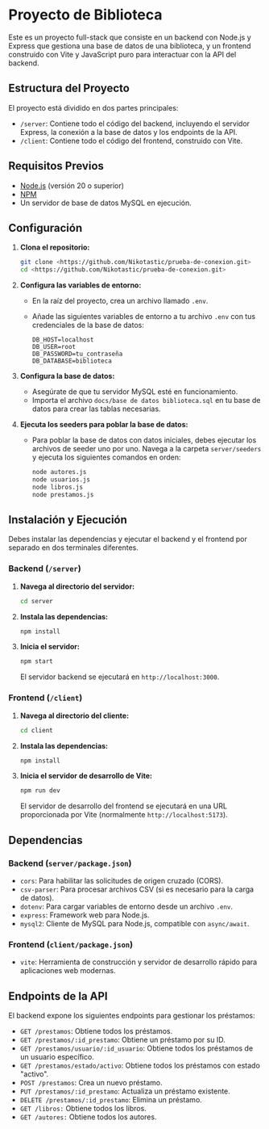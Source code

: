 # Proyecto de Biblioteca

Este es un proyecto full-stack que consiste en un backend con Node.js y Express que gestiona una base de datos de una biblioteca, y un frontend construido con Vite y JavaScript puro para interactuar con la API del backend.

## Estructura del Proyecto

El proyecto está dividido en dos partes principales:

- `/server`: Contiene todo el código del backend, incluyendo el servidor Express, la conexión a la base de datos y los endpoints de la API.
- `/client`: Contiene todo el código del frontend, construido con Vite.

## Requisitos Previos

- [Node.js](https://nodejs.org/) (versión 20 o superior)
- [NPM](https://www.npmjs.com/)
- Un servidor de base de datos MySQL en ejecución.

## Configuración

1.  **Clona el repositorio:**

    ```bash
    git clone <https://github.com/Nikotastic/prueba-de-conexion.git>
    cd <https://github.com/Nikotastic/prueba-de-conexion.git>
    ```

2.  **Configura las variables de entorno:**

    -   En la raíz del proyecto, crea un archivo llamado `.env`.
    -   Añade las siguientes variables de entorno a tu archivo `.env` con tus credenciales de la base de datos:

        ```
        DB_HOST=localhost
        DB_USER=root
        DB_PASSWORD=tu_contraseña
        DB_DATABASE=biblioteca
        ```

3.  **Configura la base de datos:**

    -   Asegúrate de que tu servidor MySQL esté en funcionamiento.
    -   Importa el archivo `docs/base de datos biblioteca.sql` en tu base de datos para crear las tablas necesarias.

4.  **Ejecuta los seeders para poblar la base de datos:**

    -   Para poblar la base de datos con datos iniciales, debes ejecutar los archivos de seeder uno por uno. Navega a la carpeta `server/seeders` y ejecuta los siguientes comandos en orden:

        ```bash
        node autores.js
        node usuarios.js
        node libros.js
        node prestamos.js
        ```

## Instalación y Ejecución

Debes instalar las dependencias y ejecutar el backend y el frontend por separado en dos terminales diferentes.

### Backend (`/server`)

1.  **Navega al directorio del servidor:**

    ```bash
    cd server
    ```

2.  **Instala las dependencias:**

    ```bash
    npm install
    ```

3.  **Inicia el servidor:**

    ```bash
    npm start
    ```

    El servidor backend se ejecutará en `http://localhost:3000`.

### Frontend (`/client`)

1.  **Navega al directorio del cliente:**

    ```bash
    cd client
    ```

2.  **Instala las dependencias:**

    ```bash
    npm install
    ```

3.  **Inicia el servidor de desarrollo de Vite:**

    ```bash
    npm run dev
    ```

    El servidor de desarrollo del frontend se ejecutará en una URL proporcionada por Vite (normalmente `http://localhost:5173`).

## Dependencias

### Backend (`server/package.json`)

-   `cors`: Para habilitar las solicitudes de origen cruzado (CORS).
-   `csv-parser`: Para procesar archivos CSV (si es necesario para la carga de datos).
-   `dotenv`: Para cargar variables de entorno desde un archivo `.env`.
-   `express`: Framework web para Node.js.
-   `mysql2`: Cliente de MySQL para Node.js, compatible con `async/await`.

### Frontend (`client/package.json`)

-   `vite`: Herramienta de construcción y servidor de desarrollo rápido para aplicaciones web modernas.

## Endpoints de la API

El backend expone los siguientes endpoints para gestionar los préstamos:

-   `GET /prestamos`: Obtiene todos los préstamos.
-   `GET /prestamos/:id_prestamo`: Obtiene un préstamo por su ID.
-   `GET /prestamos/usuario/:id_usuario`: Obtiene todos los préstamos de un usuario específico.
-   `GET /prestamos/estado/activo`: Obtiene todos los préstamos con estado "activo".
-   `POST /prestamos`: Crea un nuevo préstamo.
-   `PUT /prestamos/:id_prestamo`: Actualiza un préstamo existente.
-   `DELETE /prestamos/:id_prestamo`: Elimina un préstamo.
-   `GET /libros:` Obtiene todos los libros.
-   `GET /autores:` Obtiene todos los autores.
